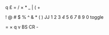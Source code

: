 q  £  =  /  ×  *  _  |  (  +

!  @  #  $  %  ^  &  *  (  )     JJ
1  2  3 _4_ 5  6 _7_ 8  9  0   toggle

 =  ×  q  v  BS CR  -
